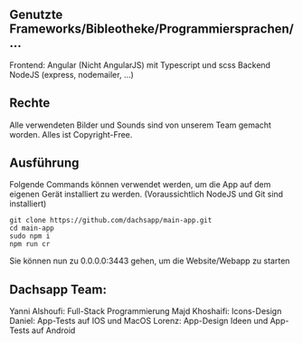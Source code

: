 ## Genutzte Frameworks/Bibleotheke/Programmiersprachen/...

Frontend: Angular (Nicht AngularJS) mit Typescript und scss
Backend NodeJS (express, nodemailer, ...)

## Rechte

Alle verwendeten Bilder und Sounds sind von unserem Team gemacht worden. Alles ist Copyright-Free.

## Ausführung

Folgende Commands können verwendet werden, um die App auf dem eigenen Gerät installiert zu werden.
(Voraussichtlich NodeJS und Git sind installiert)

```
git clone https://github.com/dachsapp/main-app.git
cd main-app
sudo npm i
npm run cr
```

Sie können nun zu 0.0.0.0:3443 gehen, um die Website/Webapp zu starten

## Dachsapp Team:

Yanni Alshoufi: Full-Stack Programmierung
Majd Khoshaifi: Icons-Design
Daniel: App-Tests auf IOS und MacOS
Lorenz: App-Design Ideen und App-Tests auf Android
